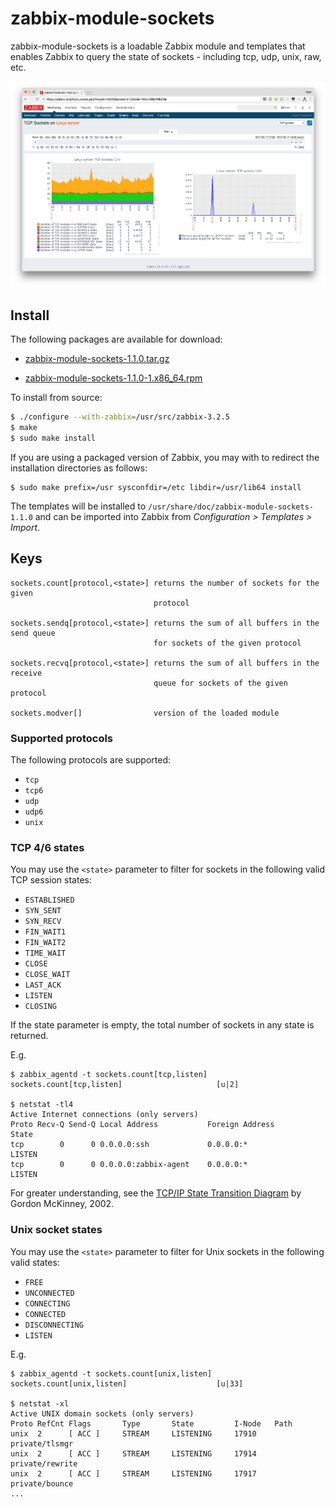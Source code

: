 # zabbix-module-sockets

zabbix-module-sockets is a loadable Zabbix module and templates that enables
Zabbix to query the state of sockets - including tcp, udp, unix, raw, etc.

![Screenshot - TCP Sockets screen](assets/tcp-sockets.png)

## Install

The following packages are available for download:

- [zabbix-module-sockets-1.1.0.tar.gz](http://cdn.cavaliercoder.com/zabbix-contrib/release/zabbix-module-sockets-1.1.0.tar.gz)

- [zabbix-module-sockets-1.1.0-1.x86_64.rpm](http://cdn.cavaliercoder.com/zabbix-contrib/rhel/7/x86_64/zabbix-module-sockets-1.1.0-1.x86_64.rpm)

To install from source:

```bash
$ ./configure --with-zabbix=/usr/src/zabbix-3.2.5
$ make
$ sudo make install
```

If you are using a packaged version of Zabbix, you may with to redirect the
installation directories as follows:

```
$ sudo make prefix=/usr sysconfdir=/etc libdir=/usr/lib64 install
```

The templates will be installed to `/usr/share/doc/zabbix-module-sockets-1.1.0`
and can be imported into Zabbix from _Configuration > Templates > Import_.

## Keys

```
sockets.count[protocol,<state>] returns the number of sockets for the given
                                protocol

sockets.sendq[protocol,<state>] returns the sum of all buffers in the send queue
                                for sockets of the given protocol

sockets.recvq[protocol,<state>] returns the sum of all buffers in the receive
                                queue for sockets of the given protocol

sockets.modver[]                version of the loaded module
```

### Supported protocols

The following protocols are supported:

- `tcp`
- `tcp6`
- `udp`
- `udp6`
- `unix`

### TCP 4/6 states

You may use the `<state>` parameter to filter for sockets in the following valid
TCP session states:

- `ESTABLISHED`
- `SYN_SENT`
- `SYN_RECV`
- `FIN_WAIT1`
- `FIN_WAIT2`
- `TIME_WAIT`
- `CLOSE`
- `CLOSE_WAIT`
- `LAST_ACK`
- `LISTEN`
- `CLOSING`

If the state parameter is empty, the total number of sockets in any state is
returned.

E.g.

    $ zabbix_agentd -t sockets.count[tcp,listen]
    sockets.count[tcp,listen]                     [u|2]

    $ netstat -tl4
    Active Internet connections (only servers)
    Proto Recv-Q Send-Q Local Address           Foreign Address         State
    tcp        0      0 0.0.0.0:ssh             0.0.0.0:*               LISTEN
    tcp        0      0 0.0.0.0:zabbix-agent    0.0.0.0:*               LISTEN

For greater understanding, see the [TCP/IP State Transition Diagram](http://www.cs.northwestern.edu/~agupta/cs340/project2/TCPIP_State_Transition_Diagram.pdf)
by Gordon McKinney, 2002.

### Unix socket states

You may use the `<state>` parameter to filter for Unix sockets in the following
valid states:

- `FREE`
- `UNCONNECTED`
- `CONNECTING`
- `CONNECTED`
- `DISCONNECTING`
- `LISTEN`

E.g.

    $ zabbix_agentd -t sockets.count[unix,listen]
    sockets.count[unix,listen]                    [u|33]

    $ netstat -xl
    Active UNIX domain sockets (only servers)
    Proto RefCnt Flags       Type       State         I-Node   Path
    unix  2      [ ACC ]     STREAM     LISTENING     17910    private/tlsmgr
    unix  2      [ ACC ]     STREAM     LISTENING     17914    private/rewrite
    unix  2      [ ACC ]     STREAM     LISTENING     17917    private/bounce
    ...
